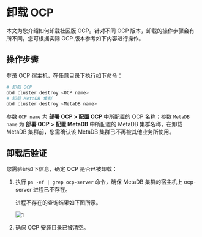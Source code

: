 # 卸载 OCP

本文为您介绍如何卸载社区版 OCP。针对不同 OCP 版本，卸载的操作步骤会有所不同，您可根据实际 OCP 版本参考如下内容进行操作。

## 操作步骤

登录 OCP 宿主机，在任意目录下执行如下命令：

```bash
# 卸载 OCP
obd cluster destroy <OCP name>
# 卸载 MetaDB 集群
obd cluster destroy <MetaDB name>
```

参数 `OCP name` 为 **部署 OCP > 配置 OCP** 中所配置的 OCP 名称；参数 `MetaDB name` 为 **部署 OCP > 配置 MetaDB** 中所配置的 MetaDB 集群名称，在卸载 MetaDB 集群前，您需确认该 MetaDB 集群已不再被其他业务所使用。

## 卸载后验证

您需验证如下信息，确定 OCP 是否已被卸载：

1. 执行 `ps -ef | grep ocp-server` 命令，确保 MetaDB 集群的宿主机上 ocp-server 进程已不存在。

    进程不存在的查询结果如下图所示。

    ![1](https://obbusiness-private.oss-cn-shanghai.aliyuncs.com/doc/img/ocp/403-ce/%E5%A4%B1%E8%B4%A5%E5%90%8E%E9%AA%8C%E8%AF%81.png)

2. 确保 OCP 安装目录已被清空。
